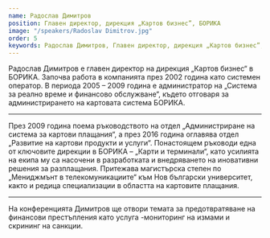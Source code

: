 ```yaml
---
name: Радослав Димитров
position: Главен директор, дирекция „Картов бизнес”, БОРИКА
image: "/speakers/Radoslav Dimitrov.jpg"
order: 5
keywords: Радослав Димитров, Главен директор, дирекция „Картов бизнес”, БОРИКА, системен оператор, система за реално време, финансово обслужване, администриране на картова система, система за картови плащания, развитие на картови продукти и услуги, карти и терминали, иновативни решения за разплащания, управление на телекомуникациите, Нов български университет, специализации в картови плащания, предотвратяване на финансови престъпления, мониторинг на измами, скрининг на санкции, конференция
---
```


Радослав Димитров е главен директор на дирекция „Картов бизнес“ в БОРИКА. Започва
работа в компанията през 2002 година като системен оператор. В периода 2005 – 2009
година е администратор на „Система за реално време и финансово обслужване“, където
отговаря за администрирането на картовата система БОРИКА.

---

През 2009 година поема ръководството на отдел „Администриране на система за картови плащания“, а през 2016
година оглавява отдел „Развитие на картови продукти и услуги“. Понастоящем ръководи
една от ключовите дирекции в БОРИКА – „Карти и терминали“, като усилията на екипа му
са насочени в разработката и внедряването на иновативни решения за разплащания.
Притежава магистърска степен по „Мениджмънт в телекомуникациите“ към Нов български
университет, както и редица специализации в областта на картовите плащания.

---

На конференцията Димитров ще отвори темата за предотвратяване на финансови
престъпления като услуга -мониторинг на измами и скрининг на санкции.

